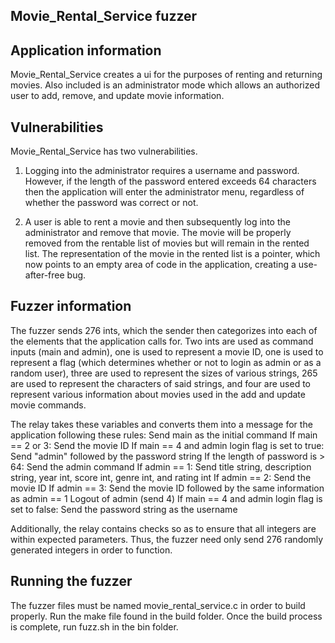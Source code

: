 ## Movie_Rental_Service fuzzer

## Application information
Movie_Rental_Service creates a ui for the purposes of renting and returning movies. Also included is an administrator mode which allows an authorized user to add, remove, and update movie information.

## Vulnerabilities
Movie_Rental_Service has two vulnerabilities.
1. Logging into the administrator requires a username and password. However, if the length of the password entered exceeds 64 characters then the application will enter the administrator menu, regardless of whether the password was correct or not.

2. A user is able to rent a movie and then subsequently log into the administrator and remove that movie. The movie will be properly removed from the rentable list of movies but will remain in the rented list. The representation of the movie in the rented list is a pointer, which now points to an empty area of code in the application, creating a use-after-free bug.

## Fuzzer information
The fuzzer sends 276 ints, which the sender then categorizes into each of the elements that the application calls for. Two ints are used as command inputs (main and admin), one is used to represent a movie ID, one is used to represent a flag (which determines whether or not to login as admin or as a random user), three are used to represent the sizes of various strings, 265 are used to represent the characters of said strings, and four are used to represent various information about movies used in the add and update movie commands.

The relay takes these variables and converts them into a message for the application following these rules:
Send main as the initial command
If main == 2 or 3: Send the movie ID
If main == 4 and admin login flag is set to true: Send "admin" followed by the password string
	If the length of password is > 64: Send the admin command
		If admin == 1: Send title string, description string, year int, score int, genre int, and rating int
		If admin == 2: Send the movie ID
		If admin == 3: Send the movie ID followed by the same information as admin == 1
		Logout of admin (send 4)
If main == 4 and admin login flag is set to false: Send the password string as the username

Additionally, the relay contains checks so as to ensure that all integers are within expected parameters. Thus, the fuzzer need only send 276 randomly generated integers in order to function.

## Running the fuzzer
The fuzzer files must be named movie_rental_service.c in order to build properly.
Run the make file found in the build folder.
Once the build process is complete, run fuzz.sh in the bin folder.
